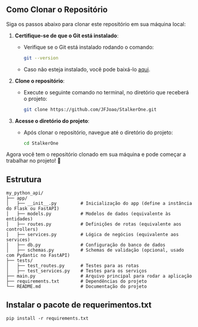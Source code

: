 ## Como Clonar o Repositório

Siga os passos abaixo para clonar este repositório em sua máquina local:

1. **Certifique-se de que o Git está instalado**:
   - Verifique se o Git está instalado rodando o comando:
     ```bash
     git --version
     ```
   - Caso não esteja instalado, você pode baixá-lo [aqui](https://git-scm.com/downloads).

2. **Clone o repositório**:
   - Execute o seguinte comando no terminal, no diretório que receberá o projeto:
     ```bash
     git clone https://github.com/JFJoao/StalkerOne.git
     ```

3. **Acesse o diretório do projeto**:
   - Após clonar o repositório, navegue até o diretório do projeto:
     ```bash
     cd StalkerOne
     ```

Agora você tem o repositório clonado em sua máquina e pode começar a trabalhar no projeto! 🎉


## Estrutura
```
my_python_api/
├── app/
│   ├── __init__.py         # Inicialização do app (define a instância do Flask ou FastAPI)
│   ├── models.py           # Modelos de dados (equivalente às entidades)
│   ├── routes.py           # Definições de rotas (equivalente aos controllers)
│   ├── services.py         # Lógica de negócios (equivalente aos services)
│   ├── db.py               # Configuração do banco de dados
│   ├── schemas.py          # Schemas de validação (opcional, usado com Pydantic no FastAPI)
├── tests/
│   ├── test_routes.py      # Testes para as rotas
│   ├── test_services.py    # Testes para os serviços
├── main.py                 # Arquivo principal para rodar a aplicação
├── requirements.txt        # Dependências do projeto
└── README.md               # Documentação do projeto
```

## Instalar o pacote de requerimentos.txt

```dos
pip install -r requirements.txt
```